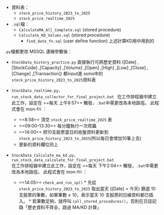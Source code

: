 * 資料表：
    * `stock_price_history_2023_to_2025`
    * `stock_price_realtime_2025`
* `.sql`檔：
    * `CalculateMA_All_Complete.sql` (stored procedure)
    * `Calculate_KD_Values.sql` (stored procedure)
        * `find_date_fn.sql` (user define function) 上述計算KD用中用到的


`.py`檔都更改 MSSQL 連線參數後：
* `StockData_history_practice.py`
   直接執行可將歷史資料 ([Date]
      ,[StockCode]
      ,[Capacity]
      ,[Volume]
      ,[Open]
      ,[High]
      ,[Low]
      ,[Close]
      ,[Change]
      ,[Transaction]) 都input進 ssms中的 `stock_price_history_2023_to_2025`資料表

* `StockData_realtime.py`、
`run_stock_data_collector_for_final_project.bat `
   在工作排程器中建立此工作，設定在 ==每天 上午8:57== 觸發，`.bat`中需更改為本地路徑。
   此程式會在 mon-fri ：
    *    ==8:58== 清空 `stock_price_realtime_2025` 表
    *    ==09:00–13:30== 每分鐘執行一次爬蟲
    *    ==14:00== 把10支股票當日的收盤資料更新到`stock_price_history_2023_to_2025`(所以每日會增加10筆上去)
    *    更新的資料欄位同上
    
* `StockData_Calculate_ma_kd.py`、
`run_stock_data_calculate_for_final_project.bat`  
   在工作排程器中建立此工作，設定在 ==每天 下午2:04== 觸發，`.bat`中需更改為本地路徑。
   此程式會在 mon-fri ：
    *    ==14:05== `check_and_run_sp()`
        * 先從 `stock_price_history_2023_to_2025` 取出當天 ([Date] = 今天) 篩選 10 支股票的筆數，如果筆數 ≥ 10，表示當天 10 支股票的日線資料都已插入。
        * 若筆數足夠，就呼叫 `call_stored_procedures()`，否則在日誌記錄「歷史資料不齊全，跳過 MA/KD 計算」